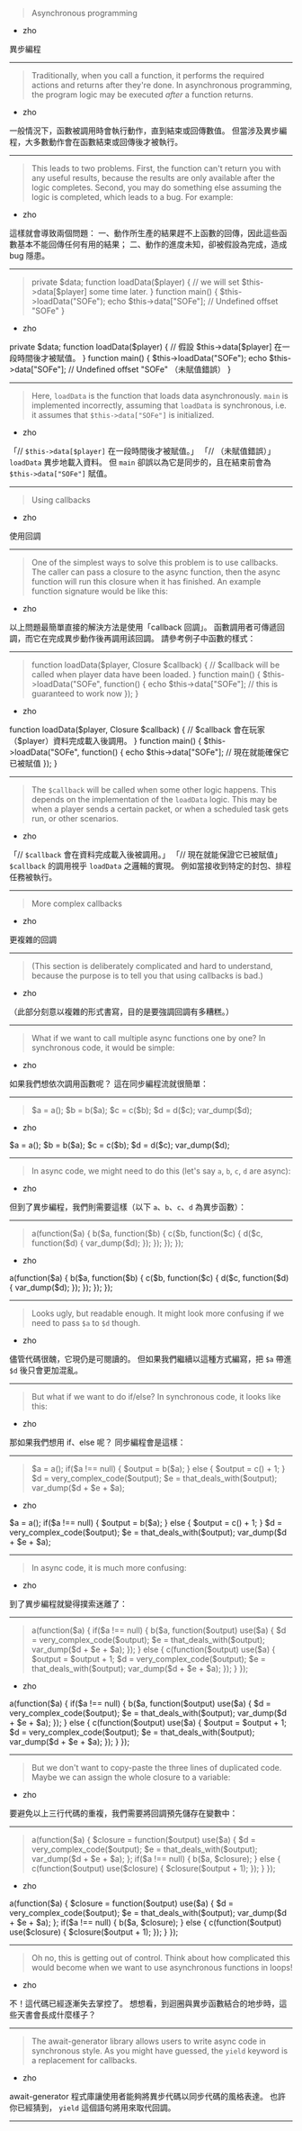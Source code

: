> Asynchronous programming
   * zho

異步編程

***
> Traditionally, when you call a function,
> it performs the required actions and returns after they\'re done\.
> In asynchronous programming,
> the program logic may be executed _after_ a function returns\.
   * zho

一般情況下，函數被調用時會執行動作，直到結束或回傳數值。
但當涉及異步編程，大多數動作會在函數結束或回傳後才被執行。

***
> This leads to two problems\.
> First, the function can\'t return you with any useful results,
> because the results are only available after the logic completes\.
> Second, you may do something else assuming the logic is completed,
> which leads to a bug\.
> For example\:
   * zho

這樣就會導致兩個問題：
一、動作所生產的結果趕不上函數的回傳，因此這些函數基本不能回傳任何有用的結果；
二、動作的進度未知，卻被假設為完成，造成 bug 隱患。

***
> private \$data\;&#10;&#10;function loadData\(\$player\) \{&#10;&#9;\/\/ we will set \$this\-\>data\[\$player\] some time later\.&#10;\}&#10;&#10;function main\(\) \{&#10;&#9;\$this\-\>loadData\(\"SOFe\"\)\;&#10;&#9;echo \$this\-\>data\[\"SOFe\"\]\; \/\/ Undefined offset \"SOFe\"&#10;\}&#10;
   * zho

private \$data\;&#10;&#10;function loadData\(\$player\) \{&#10;&#9;\/\/ 假設 \$this\-\>data\[\$player\] 在一段時間後才被賦值。&#10;\}&#10;&#10;function main\(\) \{&#10;&#9;\$this\-\>loadData\(\"SOFe\"\)\;&#10;&#9;echo \$this\-\>data\[\"SOFe\"\]\; \/\/ Undefined offset \"SOFe\" （未賦值錯誤）&#10;\}&#10;

***
> Here, `loadData` is the function that loads data asynchronously\.
> `main` is implemented incorrectly, assuming that `loadData` is synchronous,
> i\.e\. it assumes that `$this->data["SOFe"]` is initialized\.
   * zho

「// `$this->data[$player]` 在一段時間後才被賦值。」
「// （未賦值錯誤）」
`loadData` 異步地載入資料。
但 `main` 卻誤以為它是同步的，且在結束前會為 `$this->data["SOFe"]` 賦值。

***
> Using callbacks
   * zho

使用回調

***
> One of the simplest ways to solve this problem is to use callbacks\.
> The caller can pass a closure to the async function,
> then the async function will run this closure when it has finished\.
> An example function signature would be like this\:
   * zho

以上問題最簡單直接的解決方法是使用「callback 回調」。
函數調用者可傳遞回調，而它在完成異步動作後再調用該回調。
請參考例子中函數的樣式：

***
> function loadData\(\$player, Closure \$callback\) \{&#10;&#9;\/\/ \$callback will be called when player data have been loaded\.&#10;\}&#10;&#10;function main\(\) \{&#10;&#9;\$this\-\>loadData\(\"SOFe\", function\(\) \{&#10;&#9;&#9;echo \$this\-\>data\[\"SOFe\"\]\; \/\/ this is guaranteed to work now&#10;&#9;\}\)\;&#10;\}&#10;
   * zho

function loadData\(\$player, Closure \$callback\) \{&#10;&#9;\/\/ \$callback 會在玩家（$player）資料完成載入後調用。&#10;\}&#10;&#10;function main\(\) \{&#10;&#9;\$this\-\>loadData\(\"SOFe\", function\(\) \{&#10;&#9;&#9;echo \$this\-\>data\[\"SOFe\"\]\; \/\/ 現在就能確保它已被賦值&#10;&#9;\}\)\;&#10;\}&#10;

***
> The `$callback` will be called when some other logic happens\.
> This depends on the implementation of the `loadData` logic\.
> This may be when a player sends a certain packet,
> or when a scheduled task gets run,
> or other scenarios\.
   * zho

「// `$callback` 會在資料完成載入後被調用。」
「// 現在就能保證它已被賦值」
`$callback` 的調用視乎 `loadData` 之邏輯的實現。
例如當接收到特定的封包、排程任務被執行。

***
> More complex callbacks
   * zho

更複雜的回調

***
> \(This section is deliberately complicated and hard to understand,
> because the purpose is to tell you that using callbacks is bad\.\)
   * zho

（此部分刻意以複雜的形式書寫，目的是要強調回調有多糟糕。）

***
> What if we want to call multiple async functions one by one?
> In synchronous code, it would be simple\:
   * zho

如果我們想依次調用函數呢？
這在同步編程流就很簡單：

***
> \$a \= a\(\)\;&#10;\$b \= b\(\$a\)\;&#10;\$c \= c\(\$b\)\;&#10;\$d \= d\(\$c\)\;&#10;var_dump\(\$d\)\;&#10;
   * zho

\$a \= a\(\)\;&#10;\$b \= b\(\$a\)\;&#10;\$c \= c\(\$b\)\;&#10;\$d \= d\(\$c\)\;&#10;var_dump\(\$d\)\;&#10;

***
> In async code, we might need to do this \(let\'s say `a`, `b`, `c`, `d` are async\)\:
   * zho

但到了異步編程，我們則需要這樣（以下 `a`、`b`、`c`、`d` 為異步函數）：

***
> a\(function\(\$a\) \{&#10;&#9;b\(\$a, function\(\$b\) \{&#10;&#9;&#9;c\(\$b, function\(\$c\) \{&#10;&#9;&#9;&#9;d\(\$c, function\(\$d\) \{&#10;&#9;&#9;&#9;&#9;var_dump\(\$d\)\;&#10;&#9;&#9;&#9;\}\)\;&#10;&#9;&#9;\}\)\;&#10;&#9;\}\)\;&#10;\}\)\;&#10;
   * zho

a\(function\(\$a\) \{&#10;&#9;b\(\$a, function\(\$b\) \{&#10;&#9;&#9;c\(\$b, function\(\$c\) \{&#10;&#9;&#9;&#9;d\(\$c, function\(\$d\) \{&#10;&#9;&#9;&#9;&#9;var_dump\(\$d\)\;&#10;&#9;&#9;&#9;\}\)\;&#10;&#9;&#9;\}\)\;&#10;&#9;\}\)\;&#10;\}\)\;&#10;

***
> Looks ugly, but readable enough\.
> It might look more confusing if we need to pass `$a` to `$d` though\.
   * zho

儘管代碼很醜，它現仍是可閱讀的。
但如果我們繼續以這種方式編寫，把 `$a` 帶進 `$d` 後只會更加混亂。

***
> But what if we want to do if\/else?
> In synchronous code, it looks like this\:
   * zho

那如果我們想用 if、else 呢？
同步編程會是這樣：

***
> \$a \= a\(\)\;&#10;if\(\$a !\=\= null\) \{&#10;&#9;\$output \= b\(\$a\)\;&#10;\} else \{&#10;&#9;\$output \= c\(\) \+ 1\;&#10;\}&#10;&#10;\$d \= very\_complex\_code\(\$output\)\;&#10;\$e \= that\_deals\_with\(\$output\)\;&#10;var\_dump\(\$d \+ \$e \+ \$a\)\;&#10;
   * zho

\$a \= a\(\)\;&#10;if\(\$a !\=\= null\) \{&#10;&#9;\$output \= b\(\$a\)\;&#10;\} else \{&#10;&#9;\$output \= c\(\) \+ 1\;&#10;\}&#10;&#10;\$d \= very\_complex\_code\(\$output\)\;&#10;\$e \= that\_deals\_with\(\$output\)\;&#10;var\_dump\(\$d \+ \$e \+ \$a\)\;&#10;

***
> In async code, it is much more confusing\:
   * zho

到了異步編程就變得撲索迷離了：

***
> a\(function\(\$a\) \{&#10;&#9;if\(\$a !\=\= null\) \{&#10;&#9;&#9;b\(\$a, function\(\$output\) use\(\$a\) \{&#10;&#9;&#9;&#9;&#9;\$d \= very\_complex\_code\(\$output\)\;&#10;&#9;&#9;&#9;&#9;\$e \= that\_deals\_with\(\$output\)\;&#10;&#9;&#9;&#9;&#9;var\_dump\(\$d \+ \$e \+ \$a\)\;&#10;&#9;&#9;\}\)\;&#10;&#9;\} else \{&#10;&#9;&#9;c\(function\(\$output\) use\(\$a\) \{&#10;&#9;&#9;&#9;&#9;\$output \= \$output \+ 1\;&#10;&#9;&#9;&#9;&#9;\$d \= very\_complex\_code\(\$output\)\;&#10;&#9;&#9;&#9;&#9;\$e \= that\_deals\_with\(\$output\)\;&#10;&#9;&#9;&#9;&#9;var\_dump\(\$d \+ \$e \+ \$a\)\;&#10;&#9;&#9;\}\)\;&#10;&#9;\}&#10;\}\)\;&#10;
   * zho

a\(function\(\$a\) \{&#10;&#9;if\(\$a !\=\= null\) \{&#10;&#9;&#9;b\(\$a, function\(\$output\) use\(\$a\) \{&#10;&#9;&#9;&#9;&#9;\$d \= very\_complex\_code\(\$output\)\;&#10;&#9;&#9;&#9;&#9;\$e \= that\_deals\_with\(\$output\)\;&#10;&#9;&#9;&#9;&#9;var\_dump\(\$d \+ \$e \+ \$a\)\;&#10;&#9;&#9;\}\)\;&#10;&#9;\} else \{&#10;&#9;&#9;c\(function\(\$output\) use\(\$a\) \{&#10;&#9;&#9;&#9;&#9;\$output \= \$output \+ 1\;&#10;&#9;&#9;&#9;&#9;\$d \= very\_complex\_code\(\$output\)\;&#10;&#9;&#9;&#9;&#9;\$e \= that\_deals\_with\(\$output\)\;&#10;&#9;&#9;&#9;&#9;var\_dump\(\$d \+ \$e \+ \$a\)\;&#10;&#9;&#9;\}\)\;&#10;&#9;\}&#10;\}\)\;&#10;

***
> But we don\'t want to copy\-paste the three lines of duplicated code\.
> Maybe we can assign the whole closure to a variable\:
   * zho

要避免以上三行代碼的重複，我們需要將回調預先儲存在變數中：

***
> a\(function\(\$a\) \{&#10;&#9;\$closure \= function\(\$output\) use\(\$a\) \{&#10;&#9;&#9;\$d \= very\_complex\_code\(\$output\)\;&#10;&#9;&#9;\$e \= that\_deals\_with\(\$output\)\;&#10;&#9;&#9;var\_dump\(\$d \+ \$e \+ \$a\)\;&#10;&#9;\}\;&#10;&#10;&#9;if\(\$a !\=\= null\) \{&#10;&#9;&#9;b\(\$a, \$closure\)\;&#10;&#9;\} else \{&#10;&#9;&#9;c\(function\(\$output\) use\(\$closure\) \{&#10;&#9;&#9;&#9;\$closure\(\$output \+ 1\)\;&#10;&#9;&#9;\}\)\;&#10;&#9;\}&#10;\}\)\;&#10;
   * zho

a\(function\(\$a\) \{&#10;&#9;\$closure \= function\(\$output\) use\(\$a\) \{&#10;&#9;&#9;\$d \= very\_complex\_code\(\$output\)\;&#10;&#9;&#9;\$e \= that\_deals\_with\(\$output\)\;&#10;&#9;&#9;var\_dump\(\$d \+ \$e \+ \$a\)\;&#10;&#9;\}\;&#10;&#10;&#9;if\(\$a !\=\= null\) \{&#10;&#9;&#9;b\(\$a, \$closure\)\;&#10;&#9;\} else \{&#10;&#9;&#9;c\(function\(\$output\) use\(\$closure\) \{&#10;&#9;&#9;&#9;\$closure\(\$output \+ 1\)\;&#10;&#9;&#9;\}\)\;&#10;&#9;\}&#10;\}\)\;&#10;

***
> Oh no, this is getting out of control\.
> Think about how complicated this would become when
> we want to use asynchronous functions in loops!
   * zho

不！這代碼已經逐漸失去掌控了。
想想看，到迴圈與異步函數結合的地步時，這些天書會長成什麼樣子？

***
> The await\-generator library allows users to write async code in synchronous style\.
> As you might have guessed, the `yield` keyword is a replacement for callbacks\.
   * zho

await\-generator 程式庫讓使用者能夠將異步代碼以同步代碼的風格表達。
也許你已經猜到， `yield` 這個語句將用來取代回調。

***
